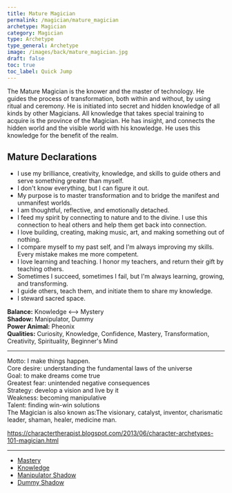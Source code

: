 ```yaml
---
title: Mature Magician
permalink: /magician/mature_magician
archetype: Magician
category: Magician
type: Archetype
type_general: Archetype
image: /images/back/mature_magician.jpg
draft: false
toc: true
toc_label: Quick Jump
---
```

 The Mature Magician is the knower and the master of technology. He guides the process of transformation, both within and without, by using ritual and ceremony. He is initiated into secret and hidden knowledge of all kinds by other Magicians. All knowledge that takes special training to acquire is the province of the Magician. He has insight, and connects the hidden world and the visible world with his knowledge. He uses this knowledge for the benefit of the realm.  
  
  
## Mature Declarations  
- I use my brilliance, creativity, knowledge, and skills to guide others and serve something greater than myself.   
- I don't know everything, but I can figure it out.   
- My purpose is to master transformation and to bridge the manifest and unmanifest worlds.  
- I am thoughtful, reflective, and emotionally detached.  
- I feed my spirit by connecting to nature and to the divine. I use this connection to heal others and help them get back into connection.   
- I love building, creating, making music, art, and making something out of nothing.   
- I compare myself to my past self, and I'm always improving my skills. Every mistake makes me more competent.   
- I love learning and teaching. I honor my teachers, and return their gift by teaching others.   
- Sometimes I succeed, sometimes I fail, but I'm always learning, growing, and transforming.  
- I guide others, teach them, and initiate them to share my knowledge.  
- I steward sacred space.  
  
**Balance:** Knowledge <--> Mystery  
**Shadow:** Manipulator, Dummy  
**Power Animal:** Pheonix  
**Qualities:** Curiosity, Knowledge, Confidence, Mastery, Transformation, Creativity, Spirituality, Beginner's Mind  
  
---  
  
Motto: I make things happen.  
Core desire: understanding the fundamental laws of the universe  
Goal: to make dreams come true  
Greatest fear: unintended negative consequences  
Strategy: develop a vision and live by it  
Weakness: becoming manipulative  
Talent: finding win-win solutions  
The Magician is also known as:The visionary, catalyst, inventor, charismatic leader, shaman, healer, medicine man.  
  
https://charactertherapist.blogspot.com/2013/06/character-archetypes-101-magician.html  

---
- [Mastery](/magician/mature_magician/mastery)
- [Knowledge](/magician/mature_magician/knowledge)
- [Manipulator Shadow](/magician/mature_magician/manipulator_shadow)
- [Dummy Shadow](/magician/mature_magician/dummy_shadow)
